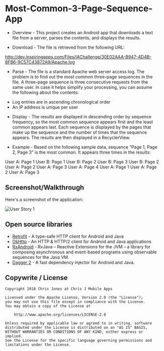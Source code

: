 # Most-Common-3-Page-Sequence-App

- Overview -
This project creates an Android app that downloads a text file from a server, parses the contents, and displays the results.

- Download -
The file is retrieved from the following URL:

http://dev.inspiringapps.com/Files/IAChallenge/30E02AAA-B947-4D4B-8FB6-9C57C43872A9/Apache.log

- Parse -
The file is a standard Apache web server access log. The problem is to find out the most common three-page sequences in the file. A three-page sequence is three consecutive requests from the same user. In case it helps simplify your processing, you can assume the following about the contents:

* Log entries are in ascending chronological order
* An IP address is unique per user

- Display -
The results are displayed in descending order by sequence frequency, so the most common sequence appears first and the least common appears last. Each sequence is displayed by the pages that make up the sequence and the number of times that the sequence appears. The results are then displayed in a RecyclerView. 


- Example -
Based on the following sample data, sequence “Page 1, Page 2, Page 3” is the most common. It appears three times in the results:

User A: Page 1
User B: Page 1
User B: Page 2
User B: Page 3
User B: Page 2
User A: Page 2
User A: Page 3
User A: Page 4
User A: Page 1
User A: Page 2
User A: Page 3

## Screenshot/Walkthrough

Here's a screenshot of the application:

<img src='https://imgur.com/a/974JBCG' title='User Story 1' width='' alt='User Story 1' />

## Open source libraries 

- [Retrofit](http://square.github.io/retrofit/) - A type-safe HTTP client for Android and Java
- [OkHttp](http://square.github.io/okhttp/) - An HTTP & HTTP/2 client for Android and Java applications
- [RxAndroid](https://github.com/ReactiveX/RxJava) - RxJava – Reactive Extensions for the JVM – a library for composing asynchronous and event-based programs using observable sequences for the Java VM.
- [Dagger 2](https://github.com/google/dagger) - A fast dependency injector for Android and Java. 

## Copywrite / License
    
    Copyright 2018 Chris Jones at Chris J Mobile Apps

    Licensed under the Apache License, Version 2.0 (the "License");
    you may not use this file except in compliance with the License.
    You may obtain a copy of the License at

        http://www.apache.org/licenses/LICENSE-2.0

    Unless required by applicable law or agreed to in writing, software
    distributed under the License is distributed on an "AS IS" BASIS,
    WITHOUT WARRANTIES OR CONDITIONS OF ANY KIND, either express or implied.
    See the License for the specific language governing permissions and
    limitations under the License.
